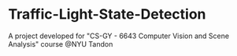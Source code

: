# Traffic-Light-State-Detection
A project developed for "CS-GY - 6643 Computer Vision and Scene Analysis" course @NYU Tandon
